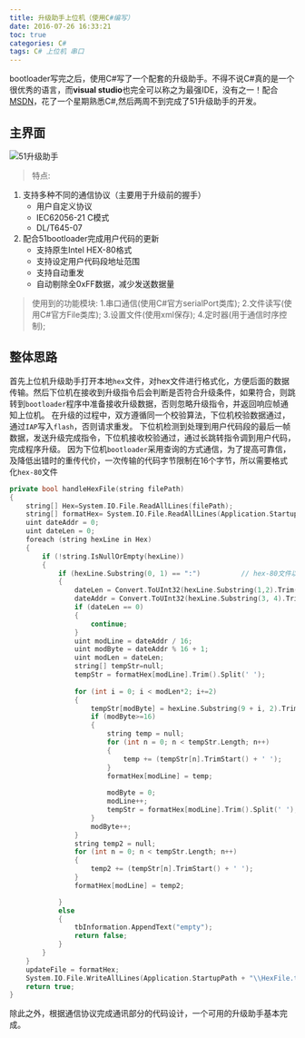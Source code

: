 ```yaml
---
title: 升级助手上位机（使用C#编写）
date: 2016-07-26 16:33:21
toc: true
categories: C#
tags: C# 上位机 串口
---
```

bootloader写完之后，使用C#写了一个配套的升级助手。不得不说C#真的是一个很优秀的语言，而**visual studio**也完全可以称之为最强IDE，没有之一！配合[MSDN](https://msdn.microsoft.com/zh-cn/dn308572.aspx)，花了一个星期熟悉C#,然后两周不到完成了51升级助手的开发。

## 主界面
![51升级助手](http://o9kzgz0kz.bkt.clouddn.com/51bootloader.jpg)

> 特点:
1. 支持多种不同的通信协议（主要用于升级前的握手）
	- 用户自定义协议
	- IEC62056-21 C模式
	- DL/T645-07
2. 配合51bootloader完成用户代码的更新
	- 支持原生Intel HEX-80格式
	- 支持设定用户代码段地址范围
	- 支持自动重发
	- 自动剔除全0xFF数据，减少发送数据量
	
> 使用到的功能模块:
1.串口通信(使用C#官方serialPort类库);
2.文件读写(使用C#官方File类库);
3.设置文件(使用xml保存);
4.定时器(用于通信时序控制);

## 整体思路
首先上位机升级助手打开本地`hex`文件，对hex文件进行格式化，方便后面的数据传输。然后下位机在接收到升级指令后会判断是否符合升级条件，如果符合，则跳转到`bootloader`程序中准备接收升级数据，否则忽略升级指令，并返回响应帧通知上位机。
在升级的过程中，双方遵循同一个校验算法，下位机校验数据通过，通过`IAP`写入`flash`，否则请求重发。
下位机检测到处理到用户代码段的最后一帧数据，发送升级完成指令，下位机接收校验通过，通过长跳转指令调到用户代码，完成程序升级。
因为下位机`bootloader`采用查询的方式通信，为了提高可靠信，及降低出错时的重传代价，一次传输的代码字节限制在16个字节，所以需要格式化`hex-80`文件
```cpp
private bool handleHexFile(string filePath)
{
    string[] Hex=System.IO.File.ReadAllLines(filePath);
    string[] formatHex= System.IO.File.ReadAllLines(Application.StartupPath + "\\tempHexFile.txt");
    uint dateAddr = 0;
    uint dateLen = 0;
    foreach (string hexLine in Hex)
    {
        if (!string.IsNullOrEmpty(hexLine))
        {
            if (hexLine.Substring(0, 1) == ":")          // hex-80文件以冒号":"开头
            {
                dateLen = Convert.ToUInt32(hexLine.Substring(1,2).Trim(),16);
                dateAddr = Convert.ToUInt32(hexLine.Substring(3, 4).Trim(),16);
                if (dateLen == 0)
                {
                    continue;
                }
                uint modLine = dateAddr / 16;
                uint modByte = dateAddr % 16 + 1;
                uint modLen = dateLen;
                string[] tempStr=null;
                tempStr = formatHex[modLine].Trim().Split(' ');
                
                for (int i = 0; i < modLen*2; i+=2)
                {
                    tempStr[modByte] = hexLine.Substring(9 + i, 2).Trim();
                    if (modByte>=16)
                    {
                        string temp = null;
                        for (int n = 0; n < tempStr.Length; n++)
                        {
                            temp += (tempStr[n].TrimStart() + ' ');
                        }
                        formatHex[modLine] = temp;
                       
                        modByte = 0;
                        modLine++;
                        tempStr = formatHex[modLine].Trim().Split(' ');
                    }
                    modByte++;
                }
                string temp2 = null;
                for (int n = 0; n < tempStr.Length; n++)
                {
                    temp2 += (tempStr[n].TrimStart() + ' ');
                }
                formatHex[modLine] = temp2;

            }
            else
            {
                tbInformation.AppendText("empty");
                return false;
            }
        }    
    }
    updateFile = formatHex;
    System.IO.File.WriteAllLines(Application.StartupPath + "\\HexFile.txt", formatHex);
    return true;
}
```
除此之外，根据通信协议完成通讯部分的代码设计，一个可用的升级助手基本完成。